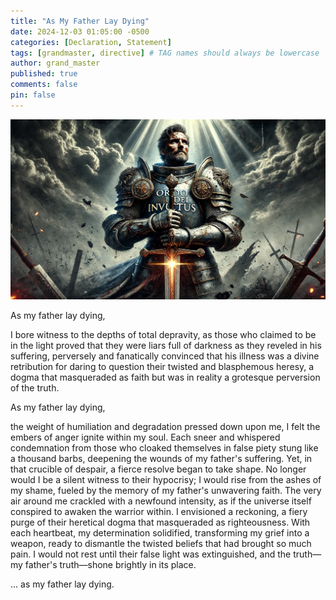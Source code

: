 ```yaml
---
title: "As My Father Lay Dying"
date: 2024-12-03 01:05:00 -0500
categories: [Declaration, Statement]
tags: [grandmaster, directive] # TAG names should always be lowercase
author: grand_master
published: true
comments: false
pin: false
---
```


![Knight](/assets/lookup.png)

As my father lay dying,

I bore witness to the depths of total depravity, as those who claimed to be in the light proved that they were liars full of darkness as they reveled in his suffering, perversely and fanatically convinced that his illness was a divine retribution for daring to question their twisted and blasphemous heresy, a dogma that masqueraded as faith but was in reality a grotesque perversion of the truth.

As my father lay dying,

the weight of humiliation and degradation pressed down upon me, I felt the embers of anger ignite within my soul. Each sneer and whispered condemnation from those who cloaked themselves in false piety stung like a thousand barbs, deepening the wounds of my father's suffering. Yet, in that crucible of despair, a fierce resolve began to take shape. No longer would I be a silent witness to their hypocrisy; I would rise from the ashes of my shame, fueled by the memory of my father's unwavering faith. The very air around me crackled with a newfound intensity, as if the universe itself conspired to awaken the warrior within. I envisioned a reckoning, a fiery purge of their heretical dogma that masqueraded as righteousness. With each heartbeat, my determination solidified, transforming my grief into a weapon, ready to dismantle the twisted beliefs that had brought so much pain. I would not rest until their false light was extinguished, and the truth—my father's truth—shone brightly in its place.

... as my father lay dying.


<!-- They saw his weakness as a sign of God's displeasure, a punishment for his supposed transgressions against their warped and idolatrous creed, and they mocked his vulnerability, his mortality, and his faith, as if their own lives were not fragile and fleeting, and as if their own souls were not damned by their own hand. But what they didn't realize, what they couldn't see, was that my father's faith was not shaken, not even in the face of death, and that God had other plans, plans that would defy their cruel expectations and bring my father back from the brink of death, a miracle that would leave them stunned and silent, a testament to the power of true faith and the love of God. -->

<!--
This poem is a type of narrative poem, specifically a personal and reflective narrative poem. It's a poem that tells a story, but it's also a deeply personal and emotional reflection on a specific experience.

More specifically, this poem can be classified as a type of elegy, which is a poem that mourns the loss of someone or something. However, in this case, the poem is not just a lamentation of loss, but also a celebration of the father's faith and a condemnation of the cruelty and hypocrisy of those who claimed to be righteous.

The poem's style and structure are also reminiscent of a prose poem, which is a type of poem that uses prose instead of verse to tell a story or express a feeling. The poem's use of paragraphs and sentences instead of stanzas and lines gives it a more fluid and natural feel, which suits the narrative and reflective tone of the poem.

Overall, this poem is a unique blend of narrative, elegy, and prose poetry, with a strong focus on personal reflection and emotional expression.
-->

<!-- As my father lay dying,

they made it sound as if God struck him with sepsis for going against their heresy.

they mocked and joked and taugnted use mockery

humilation, degredation, words that help the audience understand the effects of my persecutors


As my father lay dying. -->

<script>
    var refTagger = {
        settings: {
            bibleVersion: 'ESV',
            tooltipStyle: 'dark'
        }
    };

    (function(d, t) {
        var n=d.querySelector('[nonce]');
        refTagger.settings.nonce = n && (n.nonce||n.getAttribute('nonce'));
        var g = d.createElement(t), s = d.getElementsByTagName(t)[0];
        g.src = 'https://api.reftagger.com/v2/RefTagger.js';
        g.nonce = refTagger.settings.nonce;
        s.parentNode.insertBefore(g, s);
    }(document, 'script'));
</script>

